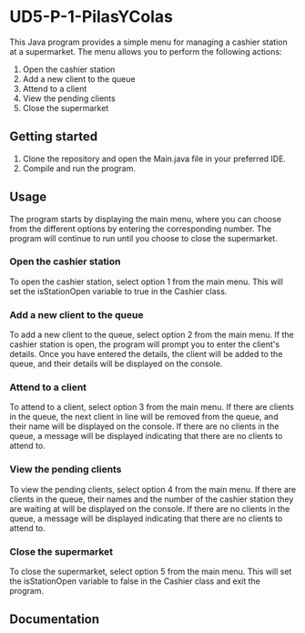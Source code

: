 # UD5-P-1-PilasYColas

This Java program provides a simple menu for managing a cashier station at a supermarket. The menu allows you to perform the following actions: <br>

1. Open the cashier station <br>
2. Add a new client to the queue <br>
3. Attend to a client <br>
4. View the pending clients <br>
5. Close the supermarket <br>

## Getting started

1. Clone the repository and open the Main.java file in your preferred IDE. <br>
2. Compile and run the program. <br>

## Usage

The program starts by displaying the main menu, where you can choose from the different options by entering the corresponding number. The program will continue to run until you choose to close the supermarket. <br>

### Open the cashier station

To open the cashier station, select option 1 from the main menu. This will set the isStationOpen variable to true in the Cashier class. <br>

### Add a new client to the queue

To add a new client to the queue, select option 2 from the main menu. If the cashier station is open, the program will prompt you to enter the client's details. Once you have entered the details, the client will be added to the queue, and their details will be displayed on the console. <br>

### Attend to a client

To attend to a client, select option 3 from the main menu. If there are clients in the queue, the next client in line will be removed from the queue, and their name will be displayed on the console. If there are no clients in the queue, a message will be displayed indicating that there are no clients to attend to. <br>

### View the pending clients

To view the pending clients, select option 4 from the main menu. If there are clients in the queue, their names and the number of the cashier station they are waiting at will be displayed on the console. If there are no clients in the queue, a message will be displayed indicating that there are no clients to attend to. <br>

### Close the supermarket

To close the supermarket, select option 5 from the main menu. This will set the isStationOpen variable to false in the Cashier class and exit the program. <br>

## Documentation